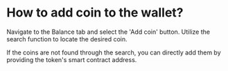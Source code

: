 # How to add coin to the wallet?

Navigate to the Balance tab and select the 'Add coin' button. Utilize the search function to locate the desired coin.  

If the coins are not found through the search, you can directly add them by providing the token's smart contract address. 